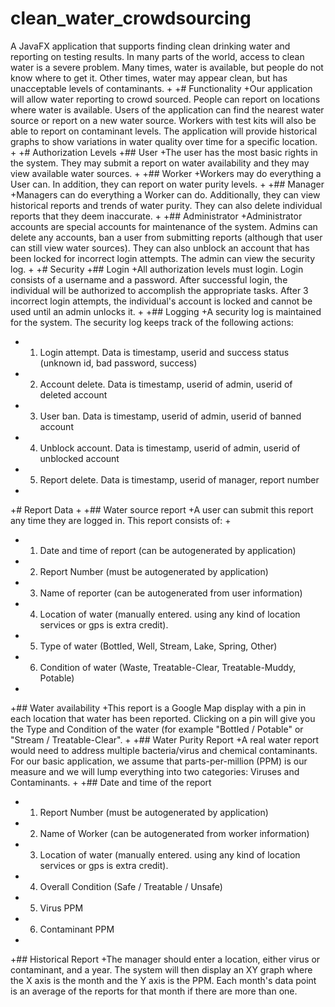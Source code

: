 # clean_water_crowdsourcing
  A JavaFX application that supports finding clean drinking water and reporting on testing results. In many parts of the world, access to clean water is a severe problem. Many times, water is available, but people do not know where to get it. Other times, water may appear clean, but has unacceptable levels of contaminants.
 +
 +# Functionality
 +Our application will allow water reporting to crowd sourced. People can report on locations where water is available. Users of the application can find the nearest water source or report on a new water source. Workers with test kits will also be able to report on contaminant levels. The application will provide historical graphs to show variations in water quality over time for a specific location.
 +
 +# Authorization Levels
 +## User
 +The user has the most basic rights in the system. They may submit a report on water availability and they may view available water sources.
 +
 +## Worker
 +Workers may do everything a User can. In addition, they can report on water purity levels.
 +
 +## Manager
 +Managers can do everything a Worker can do. Additionally, they can view historical reports and trends of water purity. They can also delete individual reports that they deem inaccurate.
 +
 +## Administrator
 +Administrator accounts are special accounts for maintenance of the system. Admins can delete any accounts, ban a user from submitting reports (although that user can still view water sources). They can also unblock an account that has been locked for incorrect login attempts. The admin can view the security log.
 +
 +# Security
 +## Login
 +All authorization levels must login. Login consists of a username and a password. After successful login, the individual will be authorized to accomplish the appropriate tasks. After 3 incorrect login attempts, the individual's account is locked and cannot be used until an admin unlocks it.
 +
 +## Logging
 +A security log is maintained for the system. The security log keeps track of the following actions:
 +  1. Login attempt. Data is timestamp, userid and success status (unknown id, bad password, success)
 +  2. Account delete. Data is timestamp, userid of admin, userid of deleted account
 +  3. User ban. Data is timestamp, userid of admin, userid of banned account
 +  4. Unblock account. Data is timestamp, userid of admin, userid of unblocked account
 +  5. Report delete. Data is timestamp, userid of manager, report number
 +
 +# Report Data
 +
 +## Water source report
 +A user can submit this report any time they are logged in. This report consists of:
 +
 +  1. Date and time of report (can be autogenerated by application)
 +  2. Report Number (must be autogenerated by application)
 +  3. Name of reporter (can be autogenerated from user information)
 +  4. Location of water (manually entered. using any kind of location services or gps is extra credit).
 +  5. Type of water (Bottled, Well, Stream, Lake, Spring, Other)
 +  6. Condition of water (Waste, Treatable-Clear, Treatable-Muddy, Potable)
 +
 +## Water availability
 +This report is a Google Map display with a pin in each location that water has been reported. Clicking on a pin will give you the Type and Condition of the water (for example "Bottled / Potable" or "Stream / Treatable-Clear".
 +
 +## Water Purity Report
 +A real water report would need to address multiple bacteria/virus and chemical contaminants. For our basic application, we assume that parts-per-million (PPM) is our measure and we will lump everything into two categories: Viruses and Contaminants.
 +
 +## Date and time of the report
 +  1. Report Number (must be autogenerated by application)
 +  2. Name of Worker (can be autogenerated from worker information)
 +  3. Location of water (manually entered. using any kind of location services or gps is extra credit).
 +  4. Overall Condition (Safe / Treatable / Unsafe)
 +  5. Virus PPM
 +  6. Contaminant PPM
 +
 +## Historical Report
 +The manager should enter a location, either virus or contaminant, and a year. The system will then display an XY graph where the X axis is the month and the Y axis is the PPM. Each month's data point is an average of the reports for that month if there are more than one.
